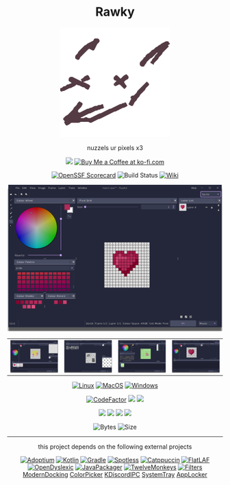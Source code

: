 <h1 align="center">Rawky</h1>
<p align="center">
	<img src="https://github.com/DeflatedPickle/Rawky/blob/rewrite/launcher/src/main/resources/assets/linux/Rawky.png?raw=true" alt="Rawky" width="256">
</p>
<p align="center">nuzzels ur pixels x3</p>
<p align="center">
	<a href="https://www.patreon.com/DeflatedPickle"><img src="https://c5.patreon.com/external/logo/become_a_patron_button@2x.png" height="24px"></a>
	<a href='https://ko-fi.com/Q5Q0CSWL' target='_blank'><img height='24' style='border:0px;height:24px;' src='https://az743702.vo.msecnd.net/cdn/kofi4.png?v=2' border='0' alt='Buy Me a Coffee at ko-fi.com'/></a>
</p>
<p align="center">
	<a href="https://api.securityscorecards.dev/projects/github.com/DeflatedPickle/Rawky"><img alt="OpenSSF Scorecard" src="https://api.securityscorecards.dev/projects/github.com/DeflatedPickle/Rawky/badge"></a>
	<img alt="Build Status" src="https://img.shields.io/github/actions/workflow/status/DeflatedPickle/Rawky/gradle-packageAll.yml">
	<a href="https://github.com/DeflatedPickle/Rawky/wiki"><img alt="Wiki" src="https://img.shields.io/badge/wiki-documentation-forestgreen"></a>
</p>

<table align="center">
	<img src="https://github.com/DeflatedPickle/Rawky/blob/rewrite/.github/image/sprite.png?raw=true" alt="Sprite">
	<tr>
		<th><img src="https://github.com/DeflatedPickle/Rawky/blob/rewrite/.github/image/animation.png?raw=true" alt="Animation"></th>
		<th><img src="https://github.com/DeflatedPickle/Rawky/blob/rewrite/.github/image/tilemap.png?raw=true" alt="Tilemap"></th>
		<th><img src="https://github.com/DeflatedPickle/Rawky/blob/rewrite/.github/image/ascii.png?raw=true" alt="Ascii"></th>
		<th><img src="https://github.com/DeflatedPickle/Rawky/blob/rewrite/.github/image/server.png?raw=true" alt="Server"></th>
	</tr>
</table>

<p align="center">
	<a href="https://github.com/DeflatedPickle/Rawky/releases"><img alt="Linux" src="https://img.shields.io/badge/Linux-FCC624?style=for-the-badge&logo=linux&logoColor=black" height="48"></a>
	<a href="https://github.com/DeflatedPickle/Rawky/releases"><img alt="MacOS" src="https://img.shields.io/badge/mac%20os-000000?style=for-the-badge&logo=macos&logoColor=white" height="48"></a>
	<a href="https://github.com/DeflatedPickle/Rawky/releases"><img alt="Windows" src="https://img.shields.io/badge/Windows-0078D6?style=for-the-badge&logo=windows&logoColor=white" height="48"></a>
</p>

<p align="center">
	<a href="https://www.codefactor.io/repository/github/deflatedpickle/rawky/overview/rewrite"><img src="https://www.codefactor.io/repository/github/deflatedpickle/rawky/badge/rewrite" alt="CodeFactor"/></a>
	<a href="https://codeclimate.com/github/DeflatedPickle/Rawky/maintainability"><img src="https://api.codeclimate.com/v1/badges/b5f7de56e73e0c459a9e/maintainability"></a>
	<a href="https://www.codacy.com/gh/DeflatedPickle/Rawky/dashboard?utm_source=github.com&utm_medium=referral&utm_content=DeflatedPickle/Rawky&utm_campaign=Badge_Grade"><img src="https://app.codacy.com/project/badge/Grade/55932982ea574f4d893dbcc838d43449"/></a>
</p>
<p align="center">
	<img src="https://sloc.xyz/github/DeflatedPickle/Rawky/?category=blanks">
	<img src="https://sloc.xyz/github/DeflatedPickle/Rawky/?category=code">
	<img src="https://sloc.xyz/github/DeflatedPickle/Rawky/?category=comments">
	<img src="https://sloc.xyz/github/DeflatedPickle/Rawky/?category=lines">
</p>
<p align="center">
    <img alt="Bytes" src="https://img.shields.io/github/languages/code-size/DeflatedPickle/Rawky">
    <img alt="Size" src="https://img.shields.io/github/repo-size/DeflatedPickle/Rawky">
</p>

---

<p align="center">this project depends on the following external projects</p>
<p align="center">
	<a href="https://adoptium.net/"><img alt="Adoptium" src="https://projects.eclipse.org/sites/default/files/Logo_Adoptium_2021_03_08_JRR_RGB-V3C%20%281%29.png" width="64"></a>
	<a href="https://kotlinlang.org/"><img alt="Kotlin" src="https://upload.wikimedia.org/wikipedia/commons/thumb/0/06/Kotlin_Icon.svg/512px-Kotlin_Icon.svg.png?20171012085709" width="64"></a>
	<a href="https://gradle.org/"><img alt="Gradle" src="https://avatars.githubusercontent.com/u/124156?s=200&v=4" width="64"></a>
	<a href="https://github.com/diffplug/spotless/tree/main/plugin-gradle"><img alt="Spotless" src="https://github.com/diffplug/spotless/blob/main/_images/spotless_logo.png?raw=true" width="64"></a>
	<a href="https://catppuccin.com/"><img alt="Catppuccin" src="https://avatars.githubusercontent.com/u/93489351?s=200&v=4" width="64"></a>
	<a href="https://formdev.com/flatlaf/"><img alt="FlatLAF" src="https://raw.githubusercontent.com/JFormDesigner/FlatLaf/aa4c6ee9da21eceaebede8b3196ab0476c0abd07/flatlaf-demo/src/main/resources/com/formdev/flatlaf/demo/FlatLaf.svg" width="64"></a>
	<a href="https://opendyslexic.org/"><img alt="OpenDyslexic" src="https://avatars.githubusercontent.com/u/39324024?s=200&v=4" width="64"></a>
	<a href="https://github.com/fvarrui/JavaPackager"><img alt="JavaPackager" src="https://github.com/fvarrui/JavaPackager/blob/master/src/main/resources/linux/default-icon.png?raw=true" width="64"></a>
	<a href="https://github.com/haraldk/TwelveMonkeys"><img alt="TwelveMonkeys" src="https://github.com/haraldk/TwelveMonkeys/blob/master/logo.png?raw=true" width="64"></a>
	<a href="http://www.jhlabs.com/ip/filters/"><img alt="Filters" src="http://www.jhlabs.com/images/ip.jpg" width="64"></a>
	<br>
	<a href="https://github.com/andrewauclair/ModernDocking">ModernDocking</a>
	<a href="https://github.com/dheid/colorpicker">ColorPicker</a>
	<a href="https://github.com/caoimhebyrne/KDiscordIPC">KDiscordIPC</a>
	<a href="https://github.com/dorkbox/SystemTray">SystemTray</a>
	<a href="https://github.com/sanyarnd/applocker">AppLocker</a>
</p>
